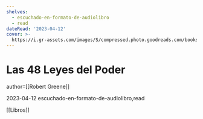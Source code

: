 ```yaml
---
shelves:
  - escuchado-en-formato-de-audiolibro
  - read
dateRead: '2023-04-12'
cover: >-
  https://i.gr-assets.com/images/S/compressed.photo.goodreads.com/books/1314080533l/140003.jpg
---
```

# Las 48 Leyes del Poder

author::[[Robert Greene]]

2023-04-12
escuchado-en-formato-de-audiolibro,read

[[Libros]]